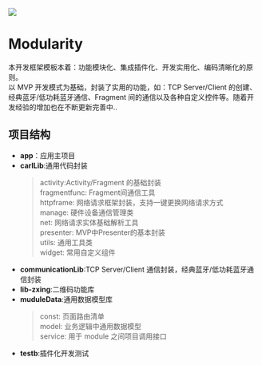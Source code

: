 ![](https://shitu-query-bj.bj.bcebos.com/2020-09-03/10/729487fce79fb1c3?authorization=bce-auth-v1%2F7e22d8caf5af46cc9310f1e3021709f3%2F2020-09-03T10%3A34%3A08Z%2F300%2Fhost%2F4665c75336899adc01bb9e7b07f7cf57e4314d447372407d58faea3d92b7f1ec)

# **Modularity**

本开发框架模板本着：功能模块化、集成插件化、开发实用化、编码清晰化的原则。  
以 MVP 开发模式为基础，封装了实用的功能，如：TCP Server/Client 的创建、经典蓝牙/低功耗蓝牙通信、Fragment 间的通信以及各种自定义控件等。随着开发经验的增加也在不断更新完善中..

## **项目结构**

- **app**：应用主项目  
- **carlLib**:通用代码封装  
  > activity:Activity/Fragment  的基础封装  
  > fragmentfunc:               Fragment间通信工具  
  > httpframe:                  网络请求框架封装，支持一键更换网络请求方式  
  > manage:                     硬件设备通信管理类  
  > net:                        网络请求实体基础解析工具  
  > presenter:                  MVP中Presenter的基本封装  
  > utils:                      通用工具类  
  > widget:                     常用自定义组件  
- **communicationLib**:TCP Server/Client 通信封装，经典蓝牙/低功耗蓝牙通信封装  
- **lib-zxing**:二维码功能库  
- **muduleData**:通用数据模型库  
  > const:                      页面路由清单  
  > model:                      业务逻辑中通用数据模型  
  > service:                    用于 module 之间项目调用接口  
- **testb**:插件化开发测试  
